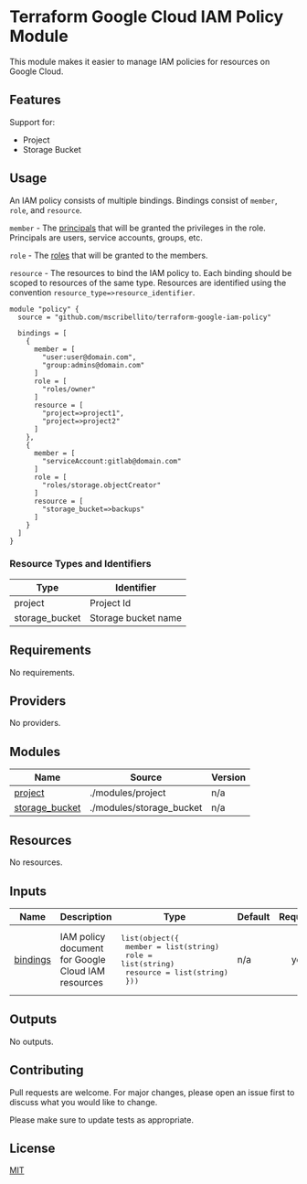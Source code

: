 # Terraform Google Cloud IAM Policy Module

This module makes it easier to manage IAM policies for resources on Google Cloud.

## Features

Support for:

- Project
- Storage Bucket

## Usage

An IAM policy consists of multiple bindings. Bindings consist of `member`, `role`, and `resource`.

`member` - The [principals](https://cloud.google.com/iam/docs/principal-identifiers) that will be granted the privileges in the role. Principals are users, service accounts, groups, etc.

`role` - The [roles](https://cloud.google.com/iam/docs/understanding-roles) that will be granted to the members.

`resource` - The resources to bind the IAM policy to. Each binding should be scoped to resources of the same type. Resources are identified using the convention `resource_type=>resource_identifier`.

```hcl
module "policy" {
  source = "github.com/mscribellito/terraform-google-iam-policy"

  bindings = [
    {
      member = [
        "user:user@domain.com",
        "group:admins@domain.com"
      ]
      role = [
        "roles/owner"
      ]
      resource = [
        "project=>project1",
        "project=>project2"
      ]
    },
    {
      member = [
        "serviceAccount:gitlab@domain.com"
      ]
      role = [
        "roles/storage.objectCreator"
      ]
      resource = [
        "storage_bucket=>backups"
      ]
    }
  ]
}
```

### Resource Types and Identifiers

| Type | Identifier |
| ---- | ---------- |
| project | Project Id |
| storage_bucket | Storage bucket name |

<!-- BEGIN_TF_DOCS -->
## Requirements

No requirements.

## Providers

No providers.

## Modules

| Name | Source | Version |
|------|--------|---------|
| <a name="module_project"></a> [project](#module\_project) | ./modules/project | n/a |
| <a name="module_storage_bucket"></a> [storage\_bucket](#module\_storage\_bucket) | ./modules/storage_bucket | n/a |

## Resources

No resources.

## Inputs

| Name | Description | Type | Default | Required |
|------|-------------|------|---------|:--------:|
| <a name="input_bindings"></a> [bindings](#input\_bindings) | IAM policy document for Google Cloud IAM resources | <pre>list(object({<br>    member   = list(string)<br>    role     = list(string)<br>    resource = list(string)<br>  }))</pre> | n/a | yes |

## Outputs

No outputs.
<!-- END_TF_DOCS -->

## Contributing

Pull requests are welcome. For major changes, please open an issue first
to discuss what you would like to change.

Please make sure to update tests as appropriate.

## License

[MIT](https://choosealicense.com/licenses/mit/)
